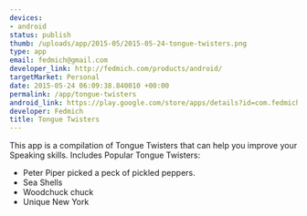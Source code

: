 ```yaml
--- 
devices: 
- android
status: publish
thumb: /uploads/app/2015-05/2015-05-24-tongue-twisters.png
type: app
email: fedmich@gmail.com
developer_link: http://fedmich.com/products/android/
targetMarket: Personal
date: 2015-05-24 06:09:38.840010 +00:00
permalink: /app/tongue-twisters
android_link: https://play.google.com/store/apps/details?id=com.fedmich.TongueTwisters
developer: Fedmich
title: Tongue Twisters
---
```


This app is a compilation of Tongue Twisters that can help you improve your Speaking skills.
Includes Popular Tongue Twisters:
- Peter Piper picked a peck of pickled peppers.
- Sea Shells
- Woodchuck chuck
- Unique New York
